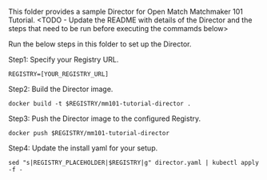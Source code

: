 This folder provides a sample Director for Open Match Matchmaker 101 Tutorial.
<TODO - Update the README with details of the Director and the steps that need
to be run before executing the commamds below>

Run the below steps in this folder to set up the Director.

Step1: Specify your Registry URL.
```
REGISTRY=[YOUR_REGISTRY_URL]
```

Step2: Build the Director image.
```
docker build -t $REGISTRY/mm101-tutorial-director .
```

Step3: Push the Director image to the configured Registry.
```
docker push $REGISTRY/mm101-tutorial-director
```

Step4: Update the install yaml for your setup.
```
sed "s|REGISTRY_PLACEHOLDER|$REGISTRY|g" director.yaml | kubectl apply -f -
```
